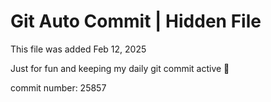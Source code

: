 # Git Auto Commit | Hidden File

This file was added Feb 12, 2025

Just for fun and keeping my daily git commit active 🤪

commit number: 25857

